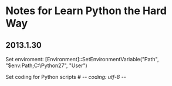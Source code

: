Notes for Learn Python the Hard Way
====

## 2013.1.30

Set enviroment: 
    [Environment]::SetEnvironmentVariable("Path", "$env:Path;C:\Python27", "User")

Set coding for Python scripts
    # -*- coding: utf-8 -*-
